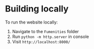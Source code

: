 # Building locally
To run the website locally:
1. Navigate to the `Fumenities` folder
2. Run `python -m http.server` in console
3. Visit `http://localhost:8000/`